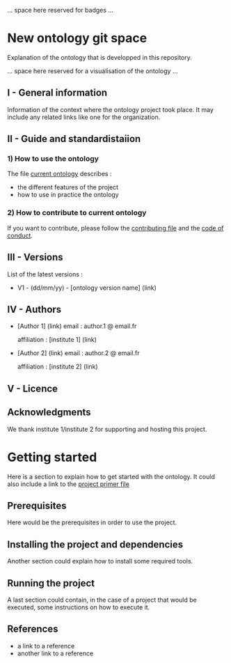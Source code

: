 ... space here reserved for badges ...

# New ontology git space

Explanation of the ontology that is developped in this repository.

... space here reserved for a visualisation of the ontology ...

## I - General information

Information of the context where the ontology project took place. It may include any related links like one for the organization.

## II - Guide and standardistaiion
### 1) How to use the ontology

The file [current ontology](./MODELING-ONTOLOGIES.md) describes :
* the different features of the project
* how to use in practice the ontology

### 2) How to contribute to current ontology
If you want to contribute, please follow the [contributing file](./CONTRIBUTING.md) and the [code of conduct](./CODE-OF-CONDUCT.md).

## III - Versions
List of the latest versions : 
* V1 - (dd/mm/yy) - [ontology version name] (link)

## IV - Authors
* [Author 1] (link)
  email : author.1 @ email.fr
  
  affiliation : [institute 1] (link) 

* [Author 2] (link)
  email : author.2 @ email.fr
  
  affiliation : [institute 2] (link) 

## V - Licence
## Acknowledgments

We thank institute 1/institute 2 for supporting and hosting this project.

# Getting started

Here is a section to explain how to get started with the ontology. It could also include a link to the [project primer file](./primer/README.md)

## Prerequisites

Here would be the prerequisites in order to use the project.

## Installing the project and dependencies

Another section could explain how to install some required tools.

## Running the project

A last section could contain, in the case of a project that would be executed, some instructions on how to execute it.

## References

* a link to a reference
* another link to a reference